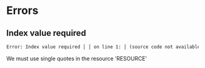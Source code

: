 # Errors

## Index value required

```txt
Error: Index value required │ │ on line 1: │ (source code not available) │ │ Index brackets must contain either a literal number or a literal string.
```

We must use single quotes in the resource 'RESOURCE'
